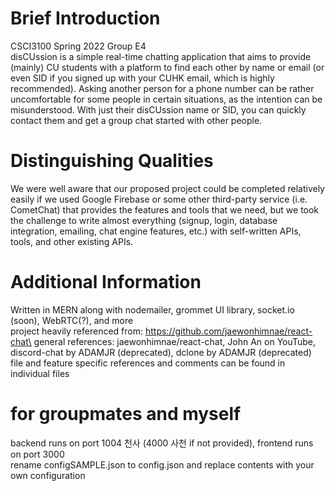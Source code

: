 # Brief Introduction
CSCI3100 Spring 2022 Group E4\
disCUssion is a simple real-time chatting application that aims to provide (mainly) CU students with a platform to find each other by name or email (or even SID if you signed up with your CUHK email, which is highly recommended). Asking another person for a phone number can be rather uncomfortable for some people in certain situations, as the intention can be misunderstood. With just their disCUssion name or SID, you can quickly contact them and get a group chat started with other people. 

# Distinguishing Qualities
We were well aware that our proposed project could be completed relatively easily if we used Google Firebase or some other third-party service (i.e. CometChat) that provides the features and tools that we need, but we took the challenge to write almost everything (signup, login, database integration, emailing, chat engine features, etc.) with self-written APIs, tools, and other existing APIs.

# Additional Information
Written in MERN along with nodemailer, grommet UI library, socket.io (soon), WebRTC(?), and more\
project heavily referenced from: https://github.com/jaewonhimnae/react-chat\
general references: jaewonhimnae/react-chat, John An on YouTube, discord-chat by ADAMJR (deprecated), dclone by ADAMJR (deprecated)\
file and feature specific references and comments can be found in individual files

# for groupmates and myself
backend runs on port 1004 천사 (4000 사천 if not provided), frontend runs on port 3000\
rename configSAMPLE.json to config.json and replace contents with your own configuration